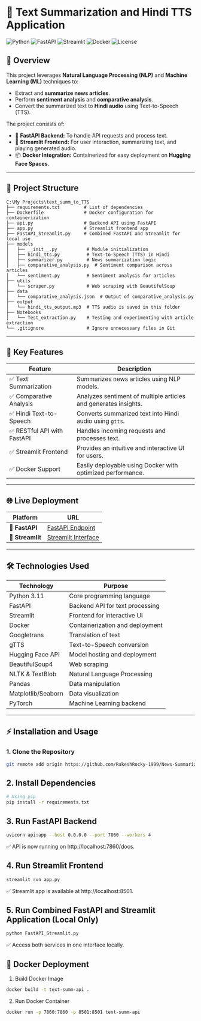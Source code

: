 # 📰 Text Summarization and Hindi TTS Application

![Python](https://img.shields.io/badge/Python-3.11-blue)
![FastAPI](https://img.shields.io/badge/FastAPI-0.100-green)
![Streamlit](https://img.shields.io/badge/Streamlit-1.44.0-red)
![Docker](https://img.shields.io/badge/Docker-Enabled-lightblue)
![License](https://img.shields.io/badge/License-MIT-yellow)

## 🚀 Overview
This project leverages **Natural Language Processing (NLP)** and **Machine Learning (ML)** techniques to:
- Extract and **summarize news articles**.
- Perform **sentiment analysis** and **comparative analysis**.
- Convert the summarized text to **Hindi audio** using Text-to-Speech (TTS).

The project consists of:
- 🎯 **FastAPI Backend:** To handle API requests and process text.
- 🎨 **Streamlit Frontend:** For user interaction, summarizing text, and playing generated audio.
- 📦 **Docker Integration:** Containerized for easy deployment on **Hugging Face Spaces**.

---

## 📂 Project Structure

```
C:\My Projects\text_summ_to_TTS
├── requirements.txt         # List of dependencies
├── Dockerfile               # Docker configuration for containerization
├── api.py                   # Backend API using FastAPI
├── app.py                   # Streamlit frontend app
├── FastAPI_Streamlit.py     # Combined FastAPI and Streamlit for local use
├── models
│   ├── __init__.py           # Module initialization
│   ├── hindi_tts.py          # Text-to-Speech (TTS) in Hindi
│   ├── summarizer.py         # News summarization logic
│   ├── comparative_analysis.py  # Sentiment comparison across articles
│   └── sentiment.py          # Sentiment analysis for articles
├── utils
│   └── scraper.py            # Web scraping with BeautifulSoup
├── data
│   └── comparative_analysis.json  # Output of comparative_analysis.py
├── output
│   └── hindi_tts_output.mp3  # TTS audio is saved in this folder
├── Notebooks
│   └── Test_extraction.py    # Testing and experimenting with article extraction
└── .gitignore                # Ignore unnecessary files in Git
```


---

## 🎯 Key Features

| Feature                  | Description                                                                 |
|--------------------------|-----------------------------------------------------------------------------|
| ✅ Text Summarization     | Summarizes news articles using NLP models.                                |
| ✅ Comparative Analysis   | Analyzes sentiment of multiple articles and generates insights.            |
| ✅ Hindi Text-to-Speech   | Converts summarized text into Hindi audio using `gtts`.                   |
| ✅ RESTful API with FastAPI | Handles incoming requests and processes text.                             |
| ✅ Streamlit Frontend     | Provides an intuitive and interactive UI for users.                       |
| ✅ Docker Support         | Easily deployable using Docker with optimized performance.                  |

---

## 🌐 Live Deployment

| Platform      | URL                                                                 |
|---------------|---------------------------------------------------------------------|
| 🚀 **FastAPI** | [FastAPI Endpoint](https://rakeshrocky-1999-fast-api-tts.hf.space/) |
| 🎨 **Streamlit** | [Streamlit Interface](https://rakeshrocky-1999-text-sum-to-tts-hindi.hf.space/) |

---

## 🛠️ Technologies Used

| Technology      | Purpose                        |
|-----------------|--------------------------------|
| Python 3.11      | Core programming language      |
| FastAPI          | Backend API for text processing |
| Streamlit        | Frontend for interactive UI    |
| Docker           | Containerization and deployment |
| Googletrans      | Translation of text            |
| gTTS             | Text-to-Speech conversion      |
| Hugging Face API | Model hosting and deployment   |
| BeautifulSoup4   | Web scraping                   |
| NLTK & TextBlob  | Natural Language Processing    |
| Pandas           | Data manipulation              |
| Matplotlib/Seaborn | Data visualization           |
| PyTorch          | Machine Learning backend       |

---

## ⚡ Installation and Usage

### 1. Clone the Repository
```bash
git remote add origin https://github.com/RakeshRocky-1999/News-Summarization-and-TTS-Application.git
```

## 2. Install Dependencies
```bash
# Using pip
pip install -r requirements.txt
```
## 3. Run FastAPI Backend
```bash
uvicorn api:app --host 0.0.0.0 --port 7860 --workers 4
```
✅ API is now running on http://localhost:7860/docs.

## 4. Run Streamlit Frontend
```bash
streamlit run app.py
```
✅ Streamlit app is available at http://localhost:8501.

## 5. Run Combined FastAPI and Streamlit Application (Local Only)
```bash
python FastAPI_Streamlit.py
```
✅ Access both services in one interface locally.

## 🚢 Docker Deployment
1. Build Docker Image
```bash
docker build -t text-summ-api .
```
2. Run Docker Container
```bash
docker run -p 7860:7860 -p 8501:8501 text-summ-api
```


